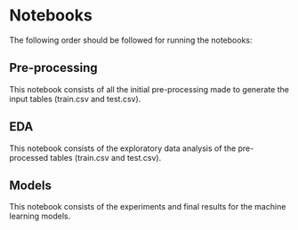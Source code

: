 # Notebooks

The following order should be followed for running the notebooks:

## Pre-processing
This notebook consists of all the initial pre-processing made to generate the input tables (train.csv and test.csv).

## EDA

This notebook consists of the exploratory data analysis of the pre-processed tables (train.csv and test.csv).

## Models

This notebook consists of the experiments and final results for the machine learning models.
